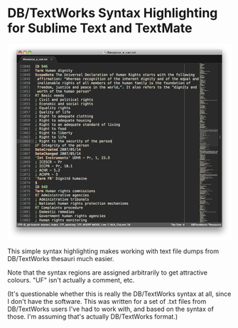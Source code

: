 DB/TextWorks Syntax Highlighting for Sublime Text and TextMate
==============================================================

![Sublime Text screenshot](screenshot.png)

This simple syntax highlighting makes working with text file dumps from DB/TextWorks thesauri much easier.

Note that the syntax regions are assigned arbitrarily to get attractive colours. "UF" isn't actually a comment, etc.

(It's questionable whether this is really the DB/TextWorks syntax at all, since I don't have the software. This was written for a set of .txt files from DB/TextWorks users I've had to work with, and based on the syntax of those. I'm assuming that's actually DB/TextWorks format.)

